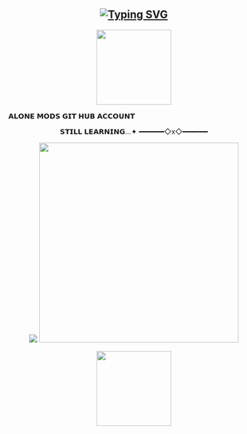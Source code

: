 <div align="center">

## [![Typing SVG](https://readme-typing-svg.herokuapp.com?font=Rockstar-ExtraBold&color=green&lines=𝗛𝗘𝗬+𝗜𝗧𝗦+𝗠𝗘+𝗔𝗟𝗢𝗡𝗘;𝗬𝗘𝗧𝗛𝗔𝗗𝗔+𝗙𝗘𝗔𝗥+𝗔𝗬𝗢;━━━◇x◇━━━━+⇆+◁+𝗔𝗟𝗢𝗡𝗘+▷+↻)](https://git.io/typing-svg)

 </a>
</p>
<div align="center">
  <img border-radius: 15px src="https://i.imgur.com/sxUfra1.jpg" width="150" height="150"/>
  <p align="center">


<!---
Alone-Mods/Alone-Mods is a ✨ special ✨ repository because its `README.md` (this file) appears on your GitHub profile.
You can click the Preview link to take a look at your changes.
--->
  <p align="left">
𝗔𝗟𝗢𝗡𝗘 𝗠𝗢𝗗𝗦 𝗚𝗜𝗧 𝗛𝗨𝗕 𝗔𝗖𝗖𝗢𝗨𝗡𝗧

𝗦𝗧𝗜𝗟𝗟 𝗟𝗘𝗔𝗥𝗡𝗜𝗡𝗚...✦
━━━━━━◇x◇━━━━━━

<img src="https://github.com/SP-XD/SP-XD/blob/main/images/dino_rounded.gif?raw=true" href="https://github.com/SP-XD" />

<img src="https://github.com/SP-XD/SP-XD/blob/main/images/this_page_is.gif?raw=true"  width="400"/>

 </a>
</p>
<div align="center">
  <img border-radius: 15px src="https://telegra.ph/file/4f000cf80f3a717e5c68f.jpg" width="150" height="150"/>
  <p align="center">


